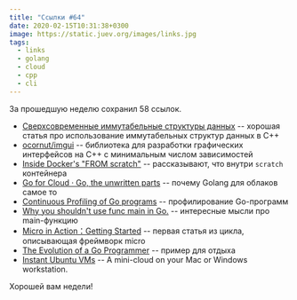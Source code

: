 ```yaml
---
title: "Ссылки #64"
date: 2020-02-15T10:31:38+0300
image: https://static.juev.org/images/links.jpg
tags:
  - links
  - golang
  - cloud
  - cpp
  - cli
---
```


За прошедшую неделю сохранил 58 ссылок.

* [Сверхсовременные иммутабельные структуры данных](https://habr.com/ru/company/jugru/blog/487100/) -- хорошая статья про использование иммутабельных структур данных в C++
* [ocornut/imgui](https://github.com/ocornut/imgui) -- библиотека для разработки графических интерфейсов на C++ с минимальным числом зависимостей
* [Inside Docker's "FROM scratch"](https://www.mgasch.com/post/scratch/) -- рассказывают, что внутри `scratch` контейнера
* [Go for Cloud · Go, the unwritten parts](https://rakyll.org/go-cloud/) -- почему Golang для облаков самое то
* [Continuous Profiling of Go programs](https://medium.com/google-cloud/continuous-profiling-of-go-programs-96d4416af77b) -- профилирование Go-программ
* [Why you shouldn't use func main in Go.](https://pace.dev/blog/2020/02/12/why-you-shouldnt-use-func-main-in-golang-by-mat-ryer) -- интересные мысли про main-функцию
* [Micro in Action：Getting Started](https://itnext.io/micro-in-action-getting-started-a79916ae3cac) -- первая статья из цикла, описывающая фреймворк micro
* [The Evolution of a Go Programmer](https://github.com/SuperPaintman/the-evolution-of-a-go-programmer) -- пример для отдыха
* [Instant Ubuntu VMs](https://multipass.run/) -- A mini-cloud on your Mac or Windows workstation.

Хорошей вам недели!


